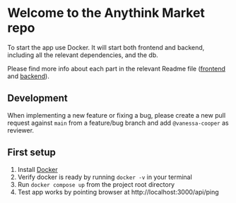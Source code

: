 # Welcome to the Anythink Market repo

To start the app use Docker. It will start both frontend and backend, including all the relevant dependencies, and the db.

Please find more info about each part in the relevant Readme file ([frontend](frontend/readme.md) and [backend](backend/README.md)).

## Development

When implementing a new feature or fixing a bug, please create a new pull request against `main` from a feature/bug branch and add `@vanessa-cooper` as reviewer.

## First setup
1. Install [Docker](https://docs.docker.com/get-docker/)
2. Verify docker is ready by running `docker -v` in your terminal 
3. Run `docker compose up` from the project root directory
4. Test app works by pointing browser at http://localhost:3000/api/ping
